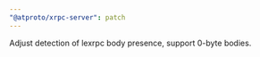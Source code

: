 ```yaml
---
"@atproto/xrpc-server": patch
---
```


Adjust detection of lexrpc body presence, support 0-byte bodies.
